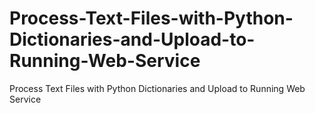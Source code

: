 # Process-Text-Files-with-Python-Dictionaries-and-Upload-to-Running-Web-Service
Process Text Files with Python Dictionaries and Upload to Running Web Service
